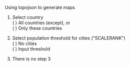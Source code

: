 Using topojson to generate maps

1. Select country<br>
( ) All countries (except), or<br>
( ) Only these countries<br>

2. Select population threshold for cities ("SCALERANK")<br>
( ) No cities<br>
( ) Input threshold <br>

3. There is no step 3
